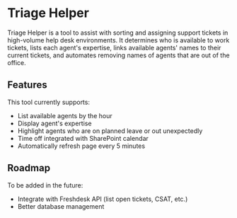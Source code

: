 # Triage Helper

Triage Helper is a tool to assist with sorting and assigning support tickets in high-volume help desk environments. It determines who is available to work tickets, lists each agent's expertise, links available agents' names to their current tickets, and automates removing names of agents that are out of the office.

## Features

This tool currently supports:

* List available agents by the hour
* Display agent's expertise
* Highlight agents who are on planned leave or out unexpectedly
* Time off integrated with SharePoint calendar
* Automatically refresh page every 5 minutes

## Roadmap

To be added in the future:

* Integrate with Freshdesk API (list open tickets, CSAT, etc.)
* Better database management
